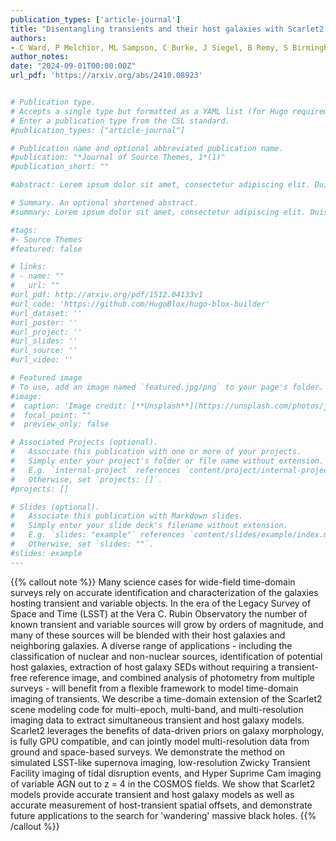 ```yaml
---
publication_types: ['article-journal']
title: "Disentangling transients and their host galaxies with Scarlet2: A framework to forward model multi-epoch imaging"
authors:
- C Ward, P Melchior, ML Sampson, C Burke, J Siegel, B Remy, S Birmingham, E Ramey, S van Velzen
author_notes:
date: "2024-09-01T00:00:00Z"
url_pdf: 'https://arxiv.org/abs/2410.08923'


# Publication type.
# Accepts a single type but formatted as a YAML list (for Hugo requirements).
# Enter a publication type from the CSL standard.
#publication_types: ["article-journal"]

# Publication name and optional abbreviated publication name.
#publication: "*Journal of Source Themes, 1*(1)"
#publication_short: ""

#abstract: Lorem ipsum dolor sit amet, consectetur adipiscing elit. Duis posuere tellus ac #convallis placerat. Proin tincidunt magna sed ex sollicitudin condimentum. Sed ac faucibus dolor, #scelerisque sollicitudin nisi. Cras purus urna, suscipit quis sapien eu, pulvinar tempor diam. #Quisque risus orci, mollis id ante sit amet, gravida egestas nisl. Sed ac tempus magna. Proin in #dui enim. Donec condimentum, sem id dapibus fringilla, tellus enim condimentum arcu, nec volutpat #est felis vel metus. Vestibulum sit amet erat at nulla eleifend gravida.

# Summary. An optional shortened abstract.
#summary: Lorem ipsum dolor sit amet, consectetur adipiscing elit. Duis posuere tellus ac convallis #placerat. Proin tincidunt magna sed ex sollicitudin condimentum.

#tags:
#- Source Themes
#featured: false

# links:
# - name: ""
#   url: ""
#url_pdf: http://arxiv.org/pdf/1512.04133v1
#url_code: 'https://github.com/HugoBlox/hugo-blox-builder'
#url_dataset: ''
#url_poster: ''
#url_project: ''
#url_slides: ''
#url_source: ''
#url_video: ''

# Featured image
# To use, add an image named `featured.jpg/png` to your page's folder. 
#image:
#  caption: 'Image credit: [**Unsplash**](https://unsplash.com/photos/jdD8gXaTZsc)'
#  focal_point: ""
#  preview_only: false

# Associated Projects (optional).
#   Associate this publication with one or more of your projects.
#   Simply enter your project's folder or file name without extension.
#   E.g. `internal-project` references `content/project/internal-project/index.md`.
#   Otherwise, set `projects: []`.
#projects: []

# Slides (optional).
#   Associate this publication with Markdown slides.
#   Simply enter your slide deck's filename without extension.
#   E.g. `slides: "example"` references `content/slides/example/index.md`.
#   Otherwise, set `slides: ""`.
#slides: example
---
```


{{% callout note %}}
Many science cases for wide-field time-domain surveys rely on accurate identification and characterization of the galaxies hosting transient and variable objects. In the era of the Legacy Survey of Space and Time (LSST) at the Vera C. Rubin Observatory the number of known transient and variable sources will grow by orders of magnitude, and many of these sources will be blended with their host galaxies and neighboring galaxies. A diverse range of applications - including the classification of nuclear and non-nuclear sources, identification of potential host galaxies, extraction of host galaxy SEDs without requiring a transient-free reference image, and combined analysis of photometry from multiple surveys - will benefit from a flexible framework to model time-domain imaging of transients. We describe a time-domain extension of the Scarlet2 scene modeling code for multi-epoch, multi-band, and multi-resolution imaging data to extract simultaneous transient and host galaxy models. Scarlet2 leverages the benefits of data-driven priors on galaxy morphology, is fully GPU compatible, and can jointly model multi-resolution data from ground and space-based surveys. We demonstrate the method on simulated LSST-like supernova imaging, low-resolution Zwicky Transient Facility imaging of tidal disruption events, and Hyper Suprime Cam imaging of variable AGN out to z = 4 in the COSMOS fields. We show that Scarlet2 models provide accurate transient and host galaxy models as well as accurate measurement of host-transient spatial offsets, and demonstrate future applications to the search for 'wandering' massive black holes.
{{% /callout %}}
